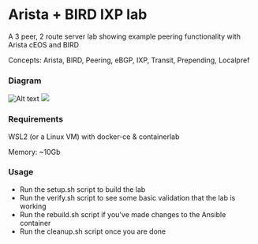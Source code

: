 # Arista + BIRD IXP lab
A 3 peer, 2 route server lab showing example peering functionality with Arista cEOS and BIRD

Concepts: Arista, BIRD, Peering, eBGP, IXP, Transit, Prepending, Localpref

### Diagram

![Alt text](./ceos-ixp-drawio.svg)
<img src="./ceos-ixp-drawio.svg">

### Requirements

WSL2 (or a Linux VM) with docker-ce & containerlab

Memory: ~10Gb

### Usage

- Run the setup.sh script to build the lab
- Run the verify.sh script to see some basic validation that the lab is working
- Run the rebuild.sh script if you've made changes to the Ansible container
- Run the cleanup.sh script once you are done